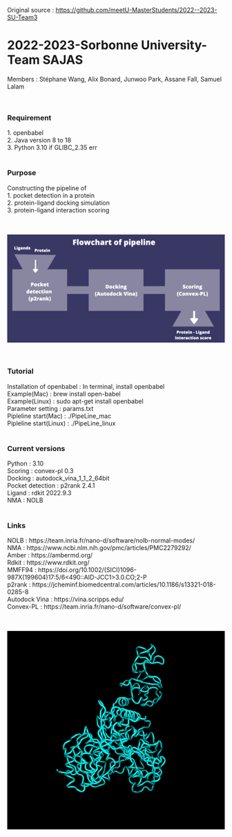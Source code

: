 Original source : https://github.com/meetU-MasterStudents/2022--2023-SU-Team3 <br>

# 2022-2023-Sorbonne University-Team SAJAS <br>

Members : Stéphane Wang, Alix Bonard, Junwoo Park, Assane Fall, Samuel Lalam<br>

<br>
<h3>Requirement</h3>
1. openbabel<br>
2. Java version 8 to 18<br>
3. Python 3.10 if GLIBC_2.35 err <br><br>

<h3>Purpose</h3> 
Constructing the pipeline of 
<br>
1. pocket detection in a protein
<br>
2. protein-ligand docking simulation
<br>
3. protein-ligand interaction scoring
<br>
<br>
<br>

![](https://github.com/JunwooParkSaribu/PLI/blob/main/img/pipeline_flowchart.png)

<br>
<h3>Tutorial</h3>
Installation of openbabel : In terminal, install openbabel<br>
Example(Mac) : brew install open-babel <br>
Example(Linux) : sudo apt-get install openbabel <br>
Parameter setting : params.txt <br>
Pipleline start(Mac) : ./PipeLine_mac <br>
Pipleline start(Linux) : ./PipeLine_linux <br>


<br>
<h3>Current versions</h3>
Python : 3.10 <br>
Scoring : convex-pl 0.3 <br>
Docking : autodock_vina_1_1_2_64bit <br>
Pocket detection : p2rank 2.4.1 <br>
Ligand : rdkit 2022.9.3 <br>
NMA : NOLB <br>

<br>
<h3>Links</h3>
NOLB : https://team.inria.fr/nano-d/software/nolb-normal-modes/ <br>
NMA : https://www.ncbi.nlm.nih.gov/pmc/articles/PMC2279292/ <br>
Amber : https://ambermd.org/ <br>
Rdkit : https://www.rdkit.org/ <br>
MMFF94 : https://doi.org/10.1002/(SICI)1096-987X(199604)17:5/6<490::AID-JCC1>3.0.CO;2-P <br>
p2rank : https://jcheminf.biomedcentral.com/articles/10.1186/s13321-018-0285-8 <br>
Autodock Vina : https://vina.scripps.edu/ <br>
Convex-PL : https://team.inria.fr/nano-d/software/convex-pl/ <br>
<br>
<br>


![](https://github.com/JunwooParkSaribu/PLI/blob/main/img/red_withligand.gif)

